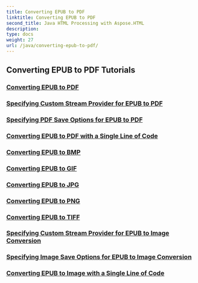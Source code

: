 ```yaml
---
title: Converting EPUB to PDF
linktitle: Converting EPUB to PDF
second_title: Java HTML Processing with Aspose.HTML
description: 
type: docs
weight: 27
url: /java/converting-epub-to-pdf/
---
```


## Converting EPUB to PDF Tutorials
### [Converting EPUB to PDF](.//conversion/convert-epub-to-pdf/)
### [Specifying Custom Stream Provider for EPUB to PDF](.//conversion/convert-epub-to-pdf-specify-custom-stream-provider/)
### [Specifying PDF Save Options for EPUB to PDF](.//conversion/convert-epub-to-pdf-specify-pdf-save-options/)
### [Converting EPUB to PDF with a Single Line of Code](.//conversion/convert-epub-to-pdf-single-line/)
### [Converting EPUB to BMP](.//conversion/convert-epub-to-bmp/)
### [Converting EPUB to GIF](.//conversion/convert-epub-to-gif/)
### [Converting EPUB to JPG](.//conversion/convert-epub-to-jpg/)
### [Converting EPUB to PNG](.//conversion/convert-epub-to-png/)
### [Converting EPUB to TIFF](.//conversion/convert-epub-to-tiff/)
### [Specifying Custom Stream Provider for EPUB to Image Conversion](.//conversion/convert-epub-to-image-specify-custom-stream-provider/)
### [Specifying Image Save Options for EPUB to Image Conversion](.//conversion/convert-epub-to-image-specify-image-save-options/)
### [Converting EPUB to Image with a Single Line of Code](.//conversion/convert-epub-to-image-single-line/)